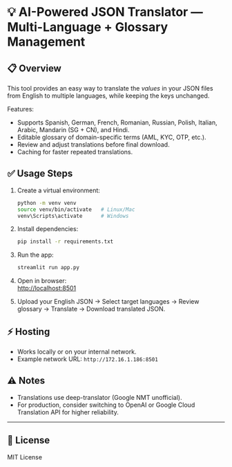 # 💡 AI-Powered JSON Translator — Multi-Language + Glossary Management

## 📋 Overview  
This tool provides an easy way to translate the *values* in your JSON files from English to multiple languages, while keeping the keys unchanged.

Features:
- Supports Spanish, German, French, Romanian, Russian, Polish, Italian, Arabic, Mandarin (SG + CN), and Hindi.
- Editable glossary of domain-specific terms (AML, KYC, OTP, etc.).
- Review and adjust translations before final download.
- Caching for faster repeated translations.

## ✅ Usage Steps
1. Create a virtual environment:
    ```bash
    python -m venv venv
    source venv/bin/activate   # Linux/Mac
    venv\Scripts\activate      # Windows
    ```

2. Install dependencies:
    ```bash
    pip install -r requirements.txt
    ```

3. Run the app:
    ```bash
    streamlit run app.py
    ```

4. Open in browser:  
    [http://localhost:8501](http://localhost:8501)

5. Upload your English JSON → Select target languages → Review glossary → Translate → Download translated JSON.

## ⚡ Hosting
- Works locally or on your internal network.  
- Example network URL: `http://172.16.1.186:8501`

## ⚠️ Notes
- Translations use deep-translator (Google NMT unofficial).
- For production, consider switching to OpenAI or Google Cloud Translation API for higher reliability.

---

## 📄 License  
MIT License
